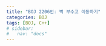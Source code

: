 ```yaml
---
title: "BOJ 2206번: 벽 부수고 이동하기"
categories: BOJ
tags: [BOJ, C++]
# sidebar:
#   nav: "docs"
---
```


